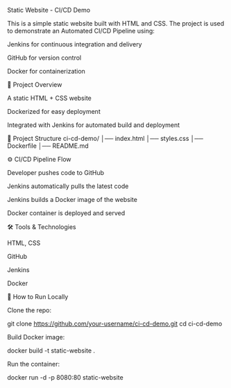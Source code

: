 Static Website - CI/CD Demo

This is a simple static website built with HTML and CSS.
The project is used to demonstrate an Automated CI/CD Pipeline using:

Jenkins for continuous integration and delivery

GitHub for version control

Docker for containerization

🚀 Project Overview

A static HTML + CSS website

Dockerized for easy deployment

Integrated with Jenkins for automated build and deployment

📂 Project Structure
ci-cd-demo/
│── index.html
│── styles.css
│── Dockerfile
│── README.md

⚙️ CI/CD Pipeline Flow

Developer pushes code to GitHub

Jenkins automatically pulls the latest code

Jenkins builds a Docker image of the website

Docker container is deployed and served

🛠️ Tools & Technologies

HTML, CSS

GitHub

Jenkins

Docker

📌 How to Run Locally

Clone the repo:

git clone https://github.com/your-username/ci-cd-demo.git
cd ci-cd-demo


Build Docker image:

docker build -t static-website .


Run the container:

docker run -d -p 8080:80 static-website

